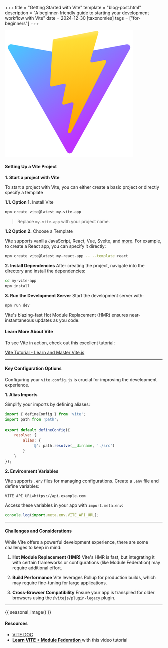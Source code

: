 +++
title = "Getting Started with Vite"
template = "blog-post.html"
description = "A beginner-friendly guide to starting your development workflow with Vite"
date = 2024-12-30
[taxonomies]
tags = ["for-beginners"]
+++

![blog-cover](/images/blog/2024-12-30/vite.png)

<h4><b>Setting Up a Vite Project</b></h4>

**1. Start a project with Vite**

To start a project with Vite, you can either create a basic project or directly specify a template

**1.1. Option 1.** Install Vite

```sh
npm create vite@latest my-vite-app
```
> Replace `my-vite-app` with your project name.

**1.2 Option 2.** Choose a Template

Vite supports vanilla JavaScript, React, Vue, Svelte, and <a href="https://vite.dev/guide/#scaffolding-your-first-vite-project" target="_blank">more</a>. For example, to create a React app, you can specify it directly:

```sh
npm create vite@latest my-react-app -- --template react
```

**2. Install Dependencies**
After creating the project, navigate into the directory and install the dependencies:

```sh
cd my-vite-app
npm install
```
**3. Run the Development Server**
Start the development server with:

```sh
npm run dev
```
Vite's blazing-fast Hot Module Replacement (HMR) ensures near-instantaneous updates as you
code.

<h4><b>Learn More About Vite</b></h4>

To see Vite in action, check out this excellent tutorial:

<div class="video-container">
  <a href="https://www.youtube.com/watch?v=89NJdbYTgJ8" target="_blank">
    <span class="fab fa-youtube"></span> Vite Tutorial - Learn and Master Vite.js
  </a>
</div>

---

<h4><b>Key Configuration Options</b></h4>

Configuring your `vite.config.js` is crucial for improving the development experience.

**1. Alias Imports**

Simplify your imports by defining aliases:

```js
import { defineConfig } from 'vite';
import path from 'path';

export default defineConfig({
    resolve: {
        alias: {
            '@': path.resolve(__dirname, './src')
        }
    }
});
```

**2. Environment Variables**

Vite supports `.env` files for managing configurations. Create a `.env` file and define variables:

```env
VITE_API_URL=https://api.example.com
```
Access these variables in your app with `import.meta.env`:

```js
console.log(import.meta.env.VITE_API_URL);
```

---

<h4><b>Challenges and Considerations</b></h4>
<p>While Vite offers a powerful development experience, there are some challenges to keep in mind:</p>

1. **Hot Module Replacement (HMR)**
Vite's HMR is fast, but integrating it with certain frameworks or configurations (like Module
Federation) may require additional effort.

1. **Build Performance**
Vite leverages Rollup for production builds, which may require fine-tuning for large applications.

1. **Cross-Browser Compatibility**
Ensure your app is transpiled for older browsers using the `@vitejs/plugin-legacy` plugin.

---

<!-- Visual break before conclusion - changes based on time of year -->
{{ seasonal_image() }}

<h4>Resources</h4>

- <a target="_blank" href="https://vite.dev/"><span class="fas fa-book"></span> VITE DOC</a>
- <a target="_blank" href="https://www.youtube.com/watch?v=t-nchkL9yIg"> <span class="fab fa-youtube"></span>**Learn VITE + Module Federation** </a> with this video tutorial   